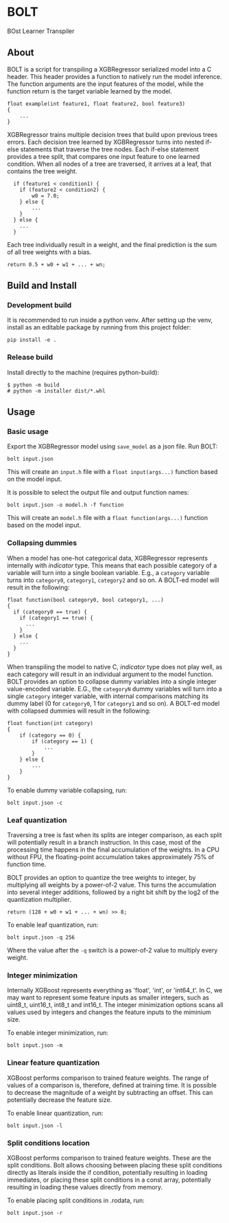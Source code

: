 # BOLT

BOst Learner Transpiler


## About

BOLT is a script for transpiling a XGBRegressor serialized model into a C header.
This header provides a function to natively run the model inference.
The function arguments are the input features of the model, while the function return is the target variable learned by the model.
```
float example(int feature1, float feature2, bool feature3)
{
    ...
}
```

XGBRegressor trains multiple decision trees that build upon previous trees errors.
Each decision tree learned by XGBRegressor turns into nested if-else statements that traverse the tree nodes.
Each if-else statement provides a tree split, that compares one input feature to one learned condition.
When all nodes of a tree are traversed, it arrives at a leaf, that contains the tree weight.
```
  if (feature1 < condition1) {
    if (feature2 < condition2) {
        w0 = 7.0;
    } else {
        ...
    }
  } else {
    ...
  }
```

Each tree individually result in a weight, and the final prediction is the sum of all tree weights with a bias.
```
return 0.5 + w0 + w1 + ... + wn;
```

## Build and Install

### Development build

It is recommended to run inside a python venv.
After setting up the venv, install as an editable package by running from this project folder:

```
pip install -e .
```

### Release build

Install directly to the machine (requires python-build):

```
$ python -m build
# python -m installer dist/*.whl
```


## Usage

### Basic usage

Export the XGBRegressor model using `save_model` as a json file.
Run BOLT:
```
bolt input.json
```
This will create an `input.h` file with a `float input(args...)` function based on the model input.

It is possible to select the output file and output function names:
```
bolt input.json -o model.h -f function
```
This will create an `model.h` file with a `float function(args...)` function based on the model input.

### Collapsing dummies

When a model has one-hot categorical data, XGBRegressor represents internally with _indicator_ type.
This means that each possible category of a variable will turn into a single boolean variable.
E.g., a `category` variable turns into `category0`, `category1`, `category2` and so on.
A BOLT-ed model will result in the following:
```
float function(bool category0, bool category1, ...)
{
  if (category0 == true) {
    if (category1 == true) {
      ...
    }
  } else {
    ...
  }
}
```

When transpiling the model to native C, _indicator_ type does not play well, as each category will result in an individual argument to the model function.
BOLT provides an option to collapse dummy variables into a single integer value-encoded variable.
E.G., the `categoryN` dummy variables will turn into a single `category` integer variable, with internal comparisons matching its dummy label (0 for `category0`, 1 for `category1` and so on).
A BOLT-ed model with collapsed dummies will result in the following:
```
float function(int category)
{
    if (category == 0) {
        if (category == 1) {
            ...
        }
    } else {
        ...
    }
}
```

To enable dummy variable collapsing, run:
```
bolt input.json -c
```

### Leaf quantization

Traversing a tree is fast when its splits are integer comparison, as each split will potentially result in a branch instruction.
In this case, most of the processing time happens in the final accumulation of the weights.
In a CPU without FPU, the floating-point accumulation takes approximately 75% of function time.

BOLT provides an option to quantize the tree weights to integer, by multiplying all weights by a power-of-2 value.
This turns the accumulation into several integer additions, followed by a right bit shift by the log2 of the quantization multiplier.
```
return (128 + w0 + w1 + ... + wn) >> 8;
```

To enable leaf quantization, run:
```
bolt input.json -q 256
```
Where the value after the `-q` switch is a power-of-2 value to multiply every weight.

### Integer minimization

Internally XGBoost represents everything as 'float', 'int', or 'int64_t'.
In C, we may want to represent some feature inputs as smaller integers, such as uint8_t, uint16_t, int8_t and int16_t.
The integer minimization options scans all values used by integers and changes the feature inputs to the miminium size.

To enable integer minimization, run:
```
bolt input.json -m
```

### Linear feature quantization

XGBoost performs comparison to trained feature weights.
The range of values of a comparison is, therefore, defined at training time.
It is possible to decrease the magnitude of a weight by subtracting an offset.
This can potentially decrease the feature size.

To enable linear quantization, run:
```
bolt input.json -l
```

### Split conditions location

XGBoost performs comparison to trained feature weights.
These are the split conditions.
Bolt allows choosing between placing these split conditions directly as literals inside the if condition, potentially 
resulting in loading immediates, or placing these split conditions in a const array, potentially resulting in loading
these values directly from memory.

To enable placing split conditions in .rodata, run:
```
bolt input.json -r
```